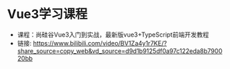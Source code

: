 # Vue3学习课程

- 课程：尚硅谷Vue3入门到实战，最新版vue3+TypeScript前端开发教程
- 链接: https://www.bilibili.com/video/BV1Za4y1r7KE/?share_source=copy_web&vd_source=d9d1b9125df0a97c122eda8b790020bb